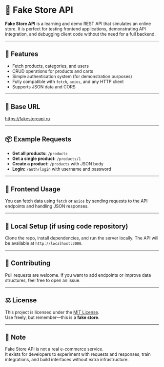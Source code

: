 # 🛒 Fake Store API

**Fake Store API** is a learning and demo REST API that simulates an online store. It is perfect for testing frontend applications, demonstrating API integration, and debugging client code without the need for a full backend.

---

## 🚀 Features

- Fetch products, categories, and users
- CRUD operations for products and carts
- Simple authentication system (for demonstration purposes)
- Fully compatible with `fetch`, `axios`, and any HTTP client
- Supports JSON data and CORS

---

## 🔗 Base URL

https://fakestoreapi.ru

---

## 📦 Example Requests

- **Get all products:** `/products`
- **Get a single product:** `/products/1`
- **Create a product:** `/products` with JSON body
- **Login:** `/auth/login` with username and password

---

## 🧰 Frontend Usage

You can fetch data using `fetch` or `axios` by sending requests to the API endpoints and handling JSON responses.

---

## 🧪 Local Setup (if using code repository)

Clone the repo, install dependencies, and run the server locally. The API will be available at `http://localhost:3000`.

---

## 🤝 Contributing

Pull requests are welcome. If you want to add endpoints or improve data structures, feel free to open an issue.

---

## ⚖️ License

This project is licensed under the [MIT License](./LICENSE).  
Use freely, but remember—this is a **fake store**.

---

## 🧭 Note

Fake Store API is not a real e-commerce service.  
It exists for developers to experiment with requests and responses, train integrations, and build interfaces without extra infrastructure.
